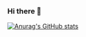 ### Hi there 👋

[![Anurag's GitHub stats](https://github-readme-stats.vercel.app/api?username=dananw)](https://github.com/dananw/github-readme-stats)

<!--
**dananw/dananw** is a ✨ _special_ ✨ repository because its `README.md` (this file) appears on your GitHub profile.

Here are some ideas to get you started:

- 🔭 I’m currently working on ...
- 🌱 I’m currently learning ...
- 👯 I’m looking to collaborate on ...
- 🤔 I’m looking for help with ...
- 💬 Ask me about ...
- 📫 How to reach me: ...
- 😄 Pronouns: ...
- ⚡ Fun fact: ...
-->

